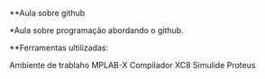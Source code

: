 **Aula sobre github
  
*Aula sobre programação abordando o github.

**Ferramentas ultilizadas:
 
Ambiente de trablaho MPLAB-X
Compilador XC8 
Simulide
Proteus
 
